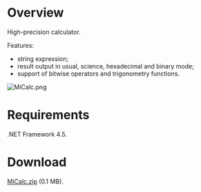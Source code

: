 # Overview

High-precision calculator.

Features:

- string expression;
- result output in usual, science, hexadecimal and binary mode;
- support of bitwise operators and trigonometry functions.

![MiCalc.png](https://bitbucket.org/liiws/micalc/raw/da9c635ac3d1eda7ecda2620bd047fb15fa262b3/_src/MiCalc.png)

# Requirements

.NET Framework 4.5.

# Download

[MiCalc.zip](https://bitbucket.org/liiws/micalc/downloads/MiCalc.zip) (0.1 MB).
